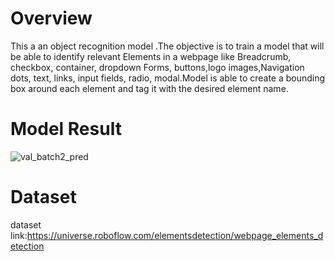 # Overview
This a an object recognition  model .The objective is to train a model that will be able to identify relevant Elements in a webpage like Breadcrumb, checkbox, container, dropdown Forms, buttons,logo images,Navigation dots, text, links, input fields, radio, modal.Model is able to create a bounding box around each element and tag it with the desired element name.
# Model Result

![val_batch2_pred](https://github.com/Mohdshawezkhan/Website_element_detection/assets/103235200/4f2c71f3-b200-4256-8d41-14a9758a1946)


# Dataset 
dataset link:https://universe.roboflow.com/elementsdetection/webpage_elements_detection

